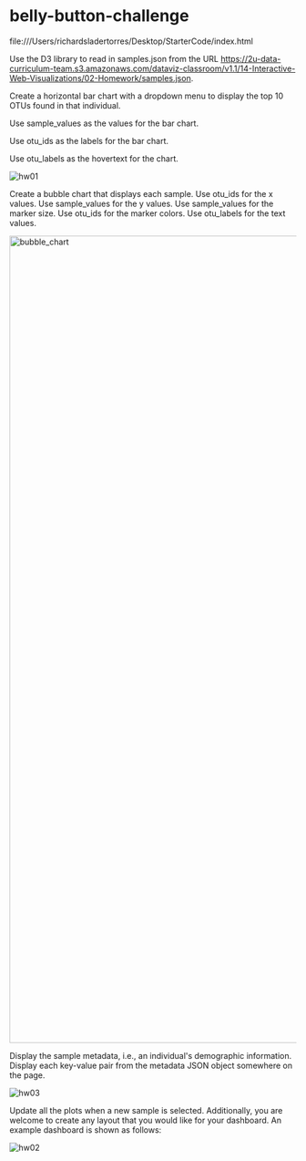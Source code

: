 # belly-button-challenge

file:///Users/richardsladertorres/Desktop/StarterCode/index.html

Use the D3 library to read in samples.json from the URL https://2u-data-curriculum-team.s3.amazonaws.com/dataviz-classroom/v1.1/14-Interactive-Web-Visualizations/02-Homework/samples.json.

Create a horizontal bar chart with a dropdown menu to display the top 10 OTUs found in that individual.

Use sample_values as the values for the bar chart.

Use otu_ids as the labels for the bar chart.

Use otu_labels as the hovertext for the chart.

![hw01](https://github.com/sladertorres/belly-button-challenge/assets/134868789/3d1b9df5-9285-4666-a488-9439e02ab385)

Create a bubble chart that displays each sample.
Use otu_ids for the x values.
Use sample_values for the y values.
Use sample_values for the marker size.
Use otu_ids for the marker colors.
Use otu_labels for the text values.

<img width="1416" alt="bubble_chart" src="https://github.com/sladertorres/belly-button-challenge/assets/134868789/2122889b-783f-4e7d-83d5-a092730d3e9c">

Display the sample metadata, i.e., an individual's demographic information.
Display each key-value pair from the metadata JSON object somewhere on the page.

![hw03](https://github.com/sladertorres/belly-button-challenge/assets/134868789/7680d45f-3893-464e-b191-5d00408b78ec)

Update all the plots when a new sample is selected. Additionally, you are welcome to create any layout that you would like for your dashboard. An example dashboard is shown as follows:

![hw02](https://github.com/sladertorres/belly-button-challenge/assets/134868789/b5c842a3-d011-4c82-9971-4c9f9212ca3f)




